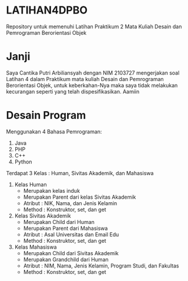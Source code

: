 # LATIHAN4DPBO
Repository untuk memenuhi Latihan Praktikum 2 Mata Kuliah Desain dan Pemrograman Berorientasi Objek

# Janji
Saya Cantika Putri Arbiliansyah dengan NIM 2103727 mengerjakan soal Latihan 4 
dalam Praktikum mata kuliah Desain dan Pemrograman Berorientasi Objek, untuk keberkahan-Nya
maka saya tidak melakukan kecurangan seperti yang telah dispesifikasikan. Aamiin

# Desain Program
Menggunakan 4 Bahasa Pemrograman:
1. Java
2. PHP
3. C++
4. Python

Terdapat 3 Kelas : Human, Sivitas Akademik, dan Mahasiswa
1. Kelas Human
   - Merupakan kelas induk
   - Merupakan Parent dari kelas Sivitas Akademik
   - Atribut : NIK, Nama, dan Jenis Kelamin
   - Method : Konstruktor, set, dan get
2. Kelas Sivitas Akademik
   - Merupakan Child dari Human
   - Merupakan Parent dari Mahasiswa
   - Atribut : Asal Universitas dan Email Edu
   - Method : Konstruktor, set, dan get
3. Kelas Mahasiswa
   - Merupakan Child dari Sivitas Akademik
   - Merupakan Grandchild dari Human
   - Atribut : NIM, Nama, Jenis Kelamin, Program Studi, dan Fakultas
   - Method : Konstruktor, set, dan get
